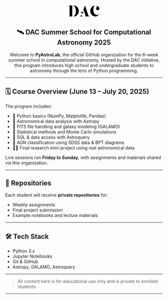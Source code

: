 <p align="center">
  <img src="dac.png" width="100" alt="dac Logo">
</p>

<h2 align="center">🛰️ DAC Summer School for Computational Astronomy 2025</h2>

<p align="center">
  Welcome to <strong>PyAstroLab</strong>, the official GitHub organization for the 6-week summer school in computational astronomy. Hosted by the DAC initiative, this program introduces high school and undergraduate students to astronomy through the lens of Python programming.
</p>

---

## 🗓️ Course Overview (June 13 – July 20, 2025)

The program includes:
- 🐍 Python basics (NumPy, Matplotlib, Pandas)
- 🌠 Astronomical data analysis with Astropy
- 💾 FITS file handling and galaxy modeling (GALAMO)
- 🧪 Statistical methods and Monte Carlo simulations
- 🔭 SQL & data access with Astroquery
- 🔬 AGN classification using SDSS data & BPT diagrams
- 🧑‍💻 Final research mini-project using real astronomical data

Live sessions run **Friday to Sunday**, with assignments and materials shared via this organization.

---

## 📁 Repositories

Each student will receive **private repositories** for:
- Weekly assignments
- Final project submission
- Example notebooks and lecture materials

---

## 🛠️ Tech Stack
- Python 3.x
- Jupyter Notebooks
- Git & GitHub
- Astropy, GALAMO, Astroquery

---

> All content here is for educational use only and is private to enrolled students.

---
